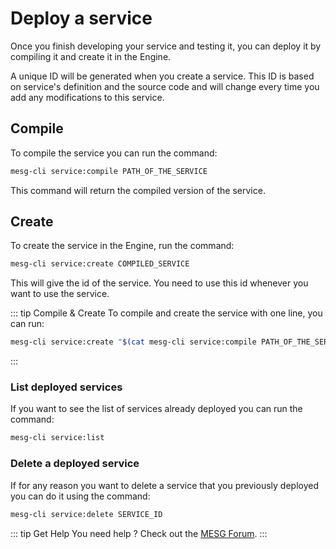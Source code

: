 # Deploy a service

Once you finish developing your service and testing it, you can deploy it by compiling it and create it in the Engine.

A unique ID will be generated when you create a service. This ID is based on service's definition and the source code and will change every time you add any modifications to this service.

## Compile

To compile the service you can run the command:

```bash
mesg-cli service:compile PATH_OF_THE_SERVICE
```

This command will return the compiled version of the service.

## Create

To create the service in the Engine, run the command:

```bash
mesg-cli service:create COMPILED_SERVICE
```

This will give the id of the service. You need to use this id whenever you want to use the service.

::: tip Compile & Create
To compile and create the service with one line, you can run:
```bash
mesg-cli service:create "$(cat mesg-cli service:compile PATH_OF_THE_SERVICE)"
```
:::

### List deployed services

If you want to see the list of services already deployed you can run the command:

```bash
mesg-cli service:list
```

### Delete a deployed service

If for any reason you want to delete a service that you previously deployed you can do it using the command:

```bash
mesg-cli service:delete SERVICE_ID
```


::: tip Get Help
You need help ? Check out the <a href="https://forum.mesg.com" target="_blank">MESG Forum</a>.
:::
